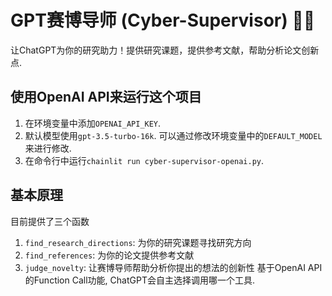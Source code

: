 # GPT赛博导师 (Cyber-Supervisor) 🚀🤖

让ChatGPT为你的研究助力！提供研究课题，提供参考文献，帮助分析论文创新点. 

## 使用OpenAI API来运行这个项目
1. 在环境变量中添加`OPENAI_API_KEY`.
2. 默认模型使用`gpt-3.5-turbo-16k`. 可以通过修改环境变量中的`DEFAULT_MODEL`来进行修改. 
3. 在命令行中运行`chainlit run cyber-supervisor-openai.py`.

## 基本原理
目前提供了三个函数
1. `find_research_directions`: 为你的研究课题寻找研究方向
2. `find_references`: 为你的论文提供参考文献
3. `judge_novelty`: 让赛博导师帮助分析你提出的想法的创新性 
基于OpenAI API的Function Call功能, ChatGPT会自主选择调用哪一个工具.